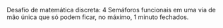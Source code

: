 Desafio de matemática discreta: 4 Semáforos funcionais em uma via de mão única que só podem ficar, no máximo, 1 minuto fechados.
